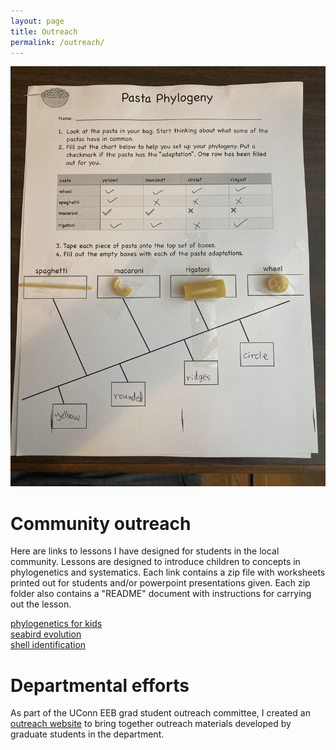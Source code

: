```yaml
---
layout: page
title: Outreach
permalink: /outreach/
---
```


![image of pasta phylogeny activity](images/pasta-phylogeny.jpg "pasta phylogeny")

# Community outreach

Here are links to lessons I have designed for students in the local community. Lessons are designed to introduce children to concepts in phylogenetics and systematics.
Each link contains a zip file with worksheets printed out for students and/or powerpoint presentations given.
Each zip folder also contains a "README" document with instructions for carrying out the lesson.
		
[phylogenetics for kids](https://amilkey1.github.io/zip_files/phylogenetics_for_kids.zip)\
[seabird evolution](https://amilkey1.github.io/zip_files/seabird_evolution_workshop.zip)\
[shell identification](https://amilkey1.github.io/zip_files/shell_ID.zip)

# Departmental efforts


As part of the UConn EEB grad student outreach committee, I created an [outreach website](https://uconneeb.github.io/outreach) to bring together outreach materials developed by graduate students in the department.
						